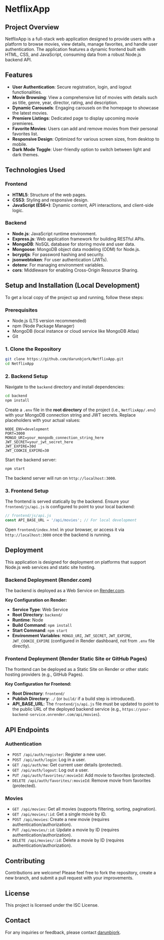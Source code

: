 # NetflixApp

## Project Overview

NetflixApp is a full-stack web application designed to provide users with a platform to browse movies, view details, manage favorites, and handle user authentication. The application features a dynamic frontend built with HTML, CSS, and JavaScript, consuming data from a robust Node.js backend API.

## Features

-   **User Authentication**: Secure registration, login, and logout functionalities.
-   **Movie Browsing**: View a comprehensive list of movies with details such as title, genre, year, director, rating, and description.
-   **Dynamic Carousels**: Engaging carousels on the homepage to showcase the latest movies.
-   **Premiere Listings**: Dedicated page to display upcoming movie premieres.
-   **Favorite Movies**: Users can add and remove movies from their personal favorites list.
-   **Responsive Design**: Optimized for various screen sizes, from desktop to mobile.
-   **Dark Mode Toggle**: User-friendly option to switch between light and dark themes.

## Technologies Used

### Frontend

-   **HTML5**: Structure of the web pages.
-   **CSS3**: Styling and responsive design.
-   **JavaScript (ES6+)**: Dynamic content, API interactions, and client-side logic.

### Backend

-   **Node.js**: JavaScript runtime environment.
-   **Express.js**: Web application framework for building RESTful APIs.
-   **MongoDB**: NoSQL database for storing movie and user data.
-   **Mongoose**: MongoDB object data modeling (ODM) for Node.js.
-   **bcryptjs**: For password hashing and security.
-   **jsonwebtoken**: For user authentication (JWTs).
-   **dotenv**: For managing environment variables.
-   **cors**: Middleware for enabling Cross-Origin Resource Sharing.

## Setup and Installation (Local Development)

To get a local copy of the project up and running, follow these steps:

### Prerequisites

-   Node.js (LTS version recommended)
-   npm (Node Package Manager)
-   MongoDB (local instance or cloud service like MongoDB Atlas)
-   Git

### 1. Clone the Repository

```bash
git clone https://github.com/darunbjork/NetflixApp.git
cd NetflixApp
```

### 2. Backend Setup

Navigate to the `backend` directory and install dependencies:

```bash
cd backend
npm install
```

Create a `.env` file in the **root directory** of the project (i.e., `NetflixApp/.env`) with your MongoDB connection string and JWT secrets. Replace placeholders with your actual values:

```env
NODE_ENV=development
PORT=3000
MONGO_URI=your_mongodb_connection_string_here
JWT_SECRET=your_jwt_secret_here
JWT_EXPIRE=30d
JWT_COOKIE_EXPIRE=30
```

Start the backend server:

```bash
npm start
```

The backend server will run on `http://localhost:3000`.

### 3. Frontend Setup

The frontend is served statically by the backend. Ensure your `frontend/js/api.js` is configured to point to your local backend:

```javascript
// frontend/js/api.js
const API_BASE_URL = '/api/movies'; // For local development
```

Open `frontend/index.html` in your browser, or access it via `http://localhost:3000` once the backend is running.

## Deployment

This application is designed for deployment on platforms that support Node.js web services and static site hosting.

### Backend Deployment (Render.com)

The backend is deployed as a Web Service on [Render.com](https://render.com/).

**Key Configuration on Render:**

-   **Service Type**: Web Service
-   **Root Directory**: `backend/`
-   **Runtime**: Node
-   **Build Command**: `npm install`
-   **Start Command**: `npm start`
-   **Environment Variables**: `MONGO_URI`, `JWT_SECRET`, `JWT_EXPIRE`, `JWT_COOKIE_EXPIRE` (configured in Render dashboard, not from `.env` file directly).

### Frontend Deployment (Render Static Site or GitHub Pages)

The frontend can be deployed as a Static Site on Render or other static hosting providers (e.g., GitHub Pages).

**Key Configuration for Frontend:**

-   **Root Directory**: `frontend/`
-   **Publish Directory**: `./` (or `build/` if a build step is introduced).
-   **API_BASE_URL**: The `frontend/js/api.js` file must be updated to point to the public URL of the deployed backend service (e.g., `https://your-backend-service.onrender.com/api/movies`).

## API Endpoints

### Authentication

-   `POST /api/auth/register`: Register a new user.
-   `POST /api/auth/login`: Log in a user.
-   `GET /api/auth/me`: Get current user details (protected).
-   `GET /api/auth/logout`: Log out a user.
-   `PUT /api/auth/favorites/:movieId`: Add movie to favorites (protected).
-   `DELETE /api/auth/favorites/:movieId`: Remove movie from favorites (protected).

### Movies

-   `GET /api/movies`: Get all movies (supports filtering, sorting, pagination).
-   `GET /api/movies/:id`: Get a single movie by ID.
-   `POST /api/movies`: Create a new movie (requires authentication/authorization).
-   `PUT /api/movies/:id`: Update a movie by ID (requires authentication/authorization).
-   `DELETE /api/movies/:id`: Delete a movie by ID (requires authentication/authorization).

## Contributing

Contributions are welcome! Please feel free to fork the repository, create a new branch, and submit a pull request with your improvements.

## License

This project is licensed under the ISC License.

## Contact

For any inquiries or feedback, please contact [darunbjork](mailto:your.email@example.com).
